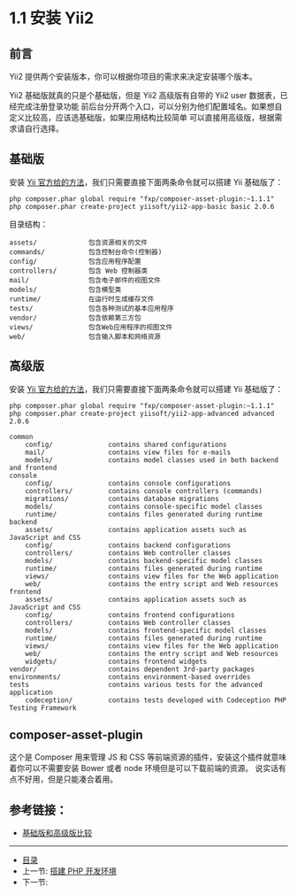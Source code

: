 # 1.1 安装 Yii2

## 前言

Yii2 提供两个安装版本，你可以根据你项目的需求来决定安装哪个版本。

Yii2 基础版就真的只是个基础版，但是 Yii2 高级版有自带的 Yii2 user 数据表，已经完成注册登录功能
前后台分开两个入口，可以分别为他们配置域名。如果想自定义比较高，应该选基础版，如果应用结构比较简单
可以直接用高级版，根据需求请自行选择。

## 基础版

安装 [Yii 官方给的方法](http://www.yiiframework.com/download/)，我们只需要直接下面两条命令就可以搭建 Yii 基础版了：

```shell
php composer.phar global require "fxp/composer-asset-plugin:~1.1.1"
php composer.phar create-project yiisoft/yii2-app-basic basic 2.0.6
```

目录结构：

```
assets/             包含资源相关的文件
commands/           包含控制台命令(控制器)
config/             包含应用程序配置
controllers/        包含 Web 控制器类
mail/               包含电子邮件的视图文件
models/             包含模型类
runtime/            在运行时生成缓存文件
tests/              包含各种测试的基本应用程序
vendor/             包含依赖第三方包
views/              包含Web应用程序的视图文件
web/                包含输入脚本和网络资源
```


## 高级版

安装 [Yii 官方给的方法](http://www.yiiframework.com/download/)，我们只需要直接下面两条命令就可以搭建 Yii 基础版了：

```shell
php composer.phar global require "fxp/composer-asset-plugin:~1.1.1"
php composer.phar create-project yiisoft/yii2-app-advanced advanced 2.0.6
```

```
common
    config/              contains shared configurations
    mail/                contains view files for e-mails
    models/              contains model classes used in both backend and frontend
console
    config/              contains console configurations
    controllers/         contains console controllers (commands)
    migrations/          contains database migrations
    models/              contains console-specific model classes
    runtime/             contains files generated during runtime
backend
    assets/              contains application assets such as JavaScript and CSS
    config/              contains backend configurations
    controllers/         contains Web controller classes
    models/              contains backend-specific model classes
    runtime/             contains files generated during runtime
    views/               contains view files for the Web application
    web/                 contains the entry script and Web resources
frontend
    assets/              contains application assets such as JavaScript and CSS
    config/              contains frontend configurations
    controllers/         contains Web controller classes
    models/              contains frontend-specific model classes
    runtime/             contains files generated during runtime
    views/               contains view files for the Web application
    web/                 contains the entry script and Web resources
    widgets/             contains frontend widgets
vendor/                  contains dependent 3rd-party packages
environments/            contains environment-based overrides
tests                    contains various tests for the advanced application
    codeception/         contains tests developed with Codeception PHP Testing Framework

```

## composer-asset-plugin

这个是 Composer 用来管理 JS 和 CSS 等前端资源的插件，安装这个插件就意味着你可以不需要安装 Bower 或者 node 环境但是可以下载前端的资源。
说实话有点不好用，但是只能凑合着用。

## 参考链接：

- [基础版和高级版比较](https://github.com/yiisoft/yii2-app-advanced/blob/master/docs/guide/start-comparison.md)

-----------------

- [目录](/SUMMARY.md)
- 上一节: [搭建 PHP 开发环境](1.0.md)
- 下一节: []()